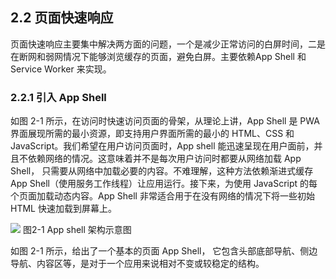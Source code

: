 ## 2.2 页面快速响应

页面快速响应主要集中解决两方面的问题，一个是减少正常访问的白屏时间，二是在断网和弱网情况下能够浏览缓存的页面，避免白屏。主要依赖App Shell 和 Service Worker 来实现。
 
### 2.2.1 引入 App Shell

如图 2-1 所示，在访问时快速访问页面的骨架，从理论上讲，App Shell 是 PWA 界面展现所需的最小资源，即支持用户界面所需的最小的 HTML、CSS 和 JavaScript。我们希望在用户访问页面时，App shell 能迅速呈现在用户面前，并且不依赖网络的情况。这意味着并不是每次用户访问时都要从网络加载 App Shell， 只需要从网络中加载必要的内容。不难理解，这种方法依赖渐进式缓存 App Shell（使用服务工作线程）让应用运行。接下来，为使用 JavaScript 的每个页面加载动态内容。App Shell 非常适合用于在没有网络的情况下将一些初始 HTML 快速加载到屏幕上。

![](https://gss0.bdstatic.com/9rkZbzqaKgQUohGko9WTAnF6hhy/assets/pwa/projects/1515680651561/appshell.png)
图2-1 App shell 架构示意图

如图 2-1 所示，给出了一个基本的页面 App Shell， 它包含头部底部导航、侧边导航、内容区等，是对于一个应用来说相对不变或较稳定的结构。

